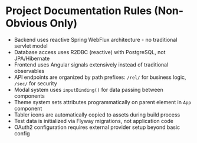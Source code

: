 # Project Documentation Rules (Non-Obvious Only)

- Backend uses reactive Spring WebFlux architecture - no traditional servlet model
- Database access uses R2DBC (reactive) with PostgreSQL, not JPA/Hibernate
- Frontend uses Angular signals extensively instead of traditional observables
- API endpoints are organized by path prefixes: `/rel/` for business logic, `/sec/` for security
- Modal system uses `inputBinding()` for data passing between components
- Theme system sets attributes programmatically on parent element in `App` component
- Tabler icons are automatically copied to assets during build process
- Test data is initialized via Flyway migrations, not application code
- OAuth2 configuration requires external provider setup beyond basic config